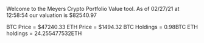 Welcome to the Meyers Crypto Portfolio Value tool. 
As of 02/27/21 at 12:58:54 our valuation is $82540.97 

BTC Price = $47240.33
 ETH Price = $1494.32
BTC Holdings = 0.98BTC
 ETH holdings = 24.255477532ETH 
